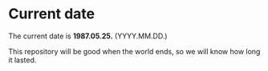 # Current date

The current date is **1987.05.25.** (YYYY.MM.DD.)

This repository will be good when the world ends, so we will know how long it lasted.